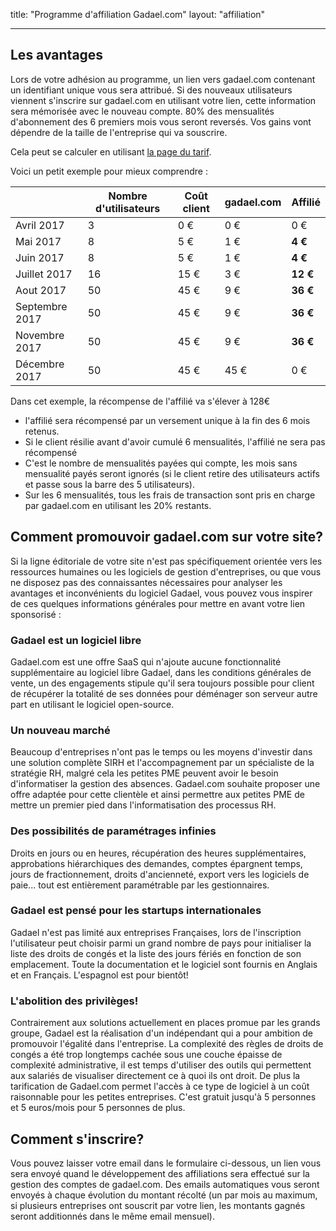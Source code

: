 title: "Programme d'affiliation Gadael.com"
layout: "affiliation"

---

## Les avantages

Lors de votre adhésion au programme, un lien vers gadael.com contenant un identifiant unique vous sera attribué. Si des nouveaux utilisateurs viennent s'inscrire sur gadael.com en utilisant votre lien, cette information sera mémorisée avec le nouveau compte.
80% des mensualités d'abonnement des 6 premiers mois vous seront reversés. Vos gains vont dépendre de la taille de l'entreprise qui va souscrire.

Cela peut se calculer en utilisant [la page du tarif](/fr/pricing/).

Voici un petit exemple pour mieux comprendre :

|                | Nombre d'utilisateurs | Coût client | gadael.com | Affilié |
|----------------|-----------------------|-------------|------------|---------|
| Avril 2017     | 3                     | 0 €         | 0 €        | 0 €     |
| Mai 2017       | 8                     | 5 €         | 1 €        | __4 €__ |
| Juin 2017      | 8                     | 5 €         | 1 €        | __4 €__ |
| Juillet 2017   | 16                    | 15 €        | 3 €        | __12 €__|
| Aout 2017      | 50                    | 45 €        | 9 €        | __36 €__|
| Septembre 2017 | 50                    | 45 €        | 9 €        | __36 €__|
| Novembre 2017  | 50                    | 45 €        | 9 €        | __36 €__|
| Décembre 2017  | 50                    | 45 €        | 45 €       | 0 €     |


Dans cet exemple, la récompense de l'affilié va s'élever à 128€


* l'affilié sera récompensé par un versement unique à la fin des 6 mois retenus.
* Si le client résilie avant d'avoir cumulé 6 mensualités, l'affilié ne sera pas récompensé
* C'est le nombre de mensualités payées qui compte, les mois sans mensualité payés seront ignorés (si le client retire des utilisateurs actifs et passe sous la barre des 5 utilisateurs).
* Sur les 6 mensualités, tous les frais de transaction sont pris en charge par gadael.com en utilisant les 20% restants.


## Comment promouvoir gadael.com sur votre site?

Si la ligne éditoriale de votre site n'est pas spécifiquement orientée vers les ressources humaines ou les logiciels de gestion d'entreprises, ou que vous ne disposez pas des connaissantes nécessaires pour analyser les avantages et inconvénients du logiciel Gadael, vous pouvez vous inspirer de ces quelques informations générales pour mettre en avant votre lien sponsorisé :

### Gadael est un logiciel libre

Gadael.com est une offre SaaS qui n'ajoute aucune fonctionnalité supplémentaire au logiciel libre Gadael, dans les conditions générales de vente, un des engagements stipule qu'il sera toujours possible pour client de récupérer la totalité de ses données pour déménager son serveur autre part en utilisant le logiciel open-source.

### Un nouveau marché

Beaucoup d'entreprises n'ont pas le temps ou les moyens d'investir dans une solution complète SIRH et l'accompagnement par un spécialiste de la stratégie RH, malgré cela les petites PME peuvent avoir le besoin d'informatiser la gestion des absences. Gadael.com souhaite proposer une offre adaptée pour cette clientèle et ainsi permettre aux petites PME de mettre un premier pied dans l'informatisation des processus RH.

### Des possibilités de paramétrages infinies

Droits en jours ou en heures, récupération des heures supplémentaires, approbations hiérarchiques des demandes, comptes épargnent temps, jours de fractionnement, droits d'ancienneté, export vers les logiciels de paie... tout est entièrement paramétrable par les gestionnaires.

### Gadael est pensé pour les startups internationales

Gadael n'est pas limité aux entreprises Françaises, lors de l'inscription l'utilisateur peut choisir parmi un grand nombre de pays pour initialiser la liste des droits de congés et la liste des jours fériés en fonction de son emplacement. Toute la documentation et le logiciel sont fournis en Anglais et en Français. L'espagnol est pour bientôt!

### L'abolition des privilèges!

Contrairement aux solutions actuellement en places promue par les grands groupe, Gadael est la réalisation d'un indépendant qui a pour ambition de promouvoir l'égalité dans l'entreprise. La complexité des règles de droits de congés a été trop longtemps cachée sous une couche épaisse de complexité administrative, il est temps d'utiliser des outils qui permettent aux salariés de visualiser directement ce à quoi ils ont droit. De plus la tarification de Gadael.com permet l'accès à ce type de logiciel à un coût raisonnable pour les petites entreprises. C'est gratuit jusqu'à 5 personnes et 5 euros/mois pour 5 personnes de plus.


## Comment s'inscrire?

Vous pouvez laisser votre email dans le formulaire ci-dessous, un lien vous sera envoyé quand le développement des affiliations sera effectué sur la gestion des comptes de gadael.com. Des emails automatiques vous seront envoyés à chaque évolution du montant récolté (un par mois au maximum, si plusieurs entreprises ont souscrit par votre lien, les montants gagnés seront additionnés dans le même email mensuel).
